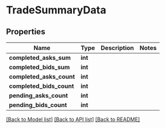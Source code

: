 # TradeSummaryData

## Properties
Name | Type | Description | Notes
------------ | ------------- | ------------- | -------------
**completed_asks_sum** | **int** |  | 
**completed_bids_sum** | **int** |  | 
**completed_asks_count** | **int** |  | 
**completed_bids_count** | **int** |  | 
**pending_asks_count** | **int** |  | 
**pending_bids_count** | **int** |  | 

[[Back to Model list]](../README.md#documentation-for-models) [[Back to API list]](../README.md#documentation-for-api-endpoints) [[Back to README]](../README.md)


